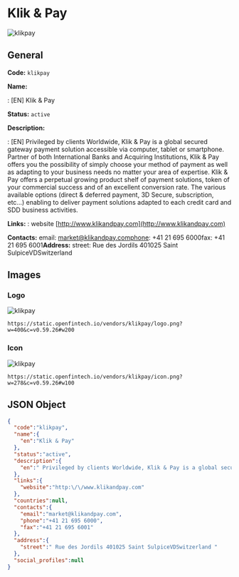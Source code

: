 
# Klik & Pay 
![klikpay](https://static.openfintech.io/vendors/klikpay/logo.png?w=400&c=v0.59.26#w200)  

## General 
 
**Code:** `klikpay` 
 
**Name:** 
 
:	[EN] Klik & Pay 
 
**Status:** `active` 
 
**Description:** 
 
: [EN]  Privileged by clients Worldwide, Klik & Pay is a global secured gateway payment solution accessible via computer, tablet or smartphone. Partner of both International Banks and Acquiring Institutions, Klik & Pay offers you the possibility of simply choose your method of payment as well as adapting to your business needs no matter your area of expertise. Klik & Pay offers a perpetual growing product shelf of payment solutions, token of your commercial success and of an excellent conversion rate. The various available options (direct & deferred payment, 3D Secure, subscription, etc…) enabling to deliver payment solutions adapted to each credit card and SDD business activities.  
 
**Links:** 
: website [http://www.klikandpay.com](http://www.klikandpay.com) 
 
**Contacts:** 
email: market@klikandpay.comphone: +41 21 695 6000fax: +41 21 695 6001**Address:** 
street:  Rue des Jordils 401025 Saint SulpiceVDSwitzerland  

## Images 

### Logo 
 
![klikpay](https://static.openfintech.io/vendors/klikpay/logo.png?w=400&c=v0.59.26#w200)  

```
https://static.openfintech.io/vendors/klikpay/logo.png?w=400&c=v0.59.26#w200
```  

### Icon 
 
![klikpay](https://static.openfintech.io/vendors/klikpay/icon.png?w=278&c=v0.59.26#w100)  

```
https://static.openfintech.io/vendors/klikpay/icon.png?w=278&c=v0.59.26#w100
```  

## JSON Object 

```json
{
  "code":"klikpay",
  "name":{
    "en":"Klik & Pay"
  },
  "status":"active",
  "description":{
    "en":" Privileged by clients Worldwide, Klik & Pay is a global secured gateway payment solution accessible via computer, tablet or smartphone. Partner of both International Banks and Acquiring Institutions, Klik & Pay offers you the possibility of simply choose your method of payment as well as adapting to your business needs no matter your area of expertise. Klik & Pay offers a perpetual growing product shelf of payment solutions, token of your commercial success and of an excellent conversion rate. The various available options (direct & deferred payment, 3D Secure, subscription, etc\u2026) enabling to deliver payment solutions adapted to each credit card and SDD business activities. "
  },
  "links":{
    "website":"http:\/\/www.klikandpay.com"
  },
  "countries":null,
  "contacts":{
    "email":"market@klikandpay.com",
    "phone":"+41 21 695 6000",
    "fax":"+41 21 695 6001"
  },
  "address":{
    "street":" Rue des Jordils 401025 Saint SulpiceVDSwitzerland "
  },
  "social_profiles":null
}
```  
